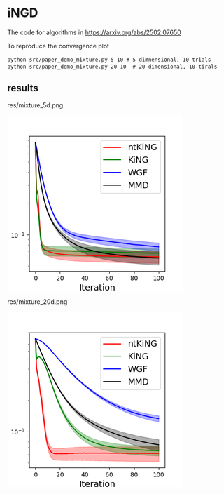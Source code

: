 # iNGD
The code for algorithms in https://arxiv.org/abs/2502.07650

To reproduce the convergence plot 
```shell
python src/paper_demo_mixture.py 5 10 # 5 dimnensional, 10 trials
python src/paper_demo_mixture.py 20 10  # 20 dimensional, 10 tirals
```

## results 
res/mixture_5d.png

![](res/mixture_5d.png)

res/mixture_20d.png

![](res/mixture_20d.png)